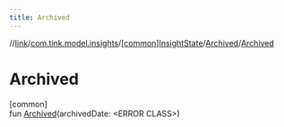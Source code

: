 ```yaml
---
title: Archived
---
```

//[link](../../../../index.html)/[com.tink.model.insights](../../index.html)/[[common]InsightState](../index.html)/[Archived](index.html)/[Archived](-archived.html)



# Archived



[common]\
fun [Archived](-archived.html)(archivedDate: &lt;ERROR CLASS&gt;)




